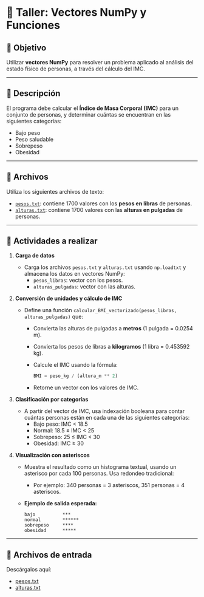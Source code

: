 
# 🧠 Taller: Vectores NumPy y Funciones

## 🎯 Objetivo
Utilizar **vectores NumPy** para resolver un problema aplicado al análisis del estado físico de personas, a través del cálculo del IMC.

---

## 📘 Descripción

El programa debe calcular el **Índice de Masa Corporal (IMC)** para un conjunto de personas, y determinar cuántas se encuentran en las siguientes categorías:

- Bajo peso
- Peso saludable
- Sobrepeso
- Obesidad

---

## 📂 Archivos

Utiliza los siguientes archivos de texto:

- [`pesos.txt`](pesos.txt): contiene 1700 valores con los **pesos en libras** de personas.
- [`alturas.txt`](alturas.txt): contiene 1700 valores con las **alturas en pulgadas** de personas.

---

## 🧮 Actividades a realizar

1. **Carga de datos**

   - Carga los archivos `pesos.txt` y `alturas.txt` usando `np.loadtxt` y almacena los datos en vectores NumPy:
     - `pesos_libras`: vector con los pesos.
     - `alturas_pulgadas`: vector con las alturas.

2. **Conversión de unidades y cálculo de IMC**

   - Define una función `calcular_BMI_vectorizado(pesos_libras, alturas_pulgadas)` que:
     - Convierta las alturas de pulgadas a **metros** (1 pulgada = 0.0254 m).
     - Convierta los pesos de libras a **kilogramos** (1 libra = 0.453592 kg).
     - Calcule el IMC usando la fórmula:

       ```python
       BMI = peso_kg / (altura_m ** 2)
       ```

     - Retorne un vector con los valores de IMC.

3. **Clasificación por categorías**

   - A partir del vector de IMC, usa indexación booleana para contar cuántas personas están en cada una de las siguientes categorías:
     - Bajo peso: IMC < 18.5
     - Normal: 18.5 ≤ IMC < 25
     - Sobrepeso: 25 ≤ IMC < 30
     - Obesidad: IMC ≥ 30

4. **Visualización con asteriscos**

   - Muestra el resultado como un histograma textual, usando un asterisco por cada 100 personas. Usa redondeo tradicional:
     - Por ejemplo: 340 personas = 3 asteriscos, 351 personas = 4 asteriscos.

   - **Ejemplo de salida esperada:**
     ```
     bajo          ***
     normal        ******
     sobrepeso     ****
     obesidad      *****
     ```

---

## 🧪 Archivos de entrada

Descárgalos aquí:

- [pesos.txt](pesos.txt)
- [alturas.txt](alturas.txt)
